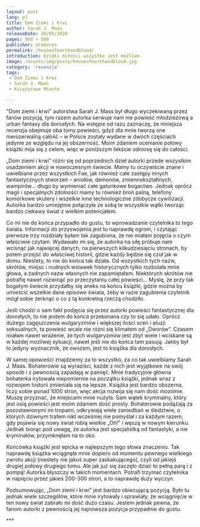```yaml
---
layout: post
lang: pl
title: Dom Ziemi i Krwi
author: Sarah J. Maas
releaseDate: 20/05/2020
pages: 560 + 560
publisher: Uroboros
permalink: /houseofearthandblood/
introduction: Dzięki miłości wszystko jest możliwe.
image: /assets/img/posty/houseofearthandblood.jpg
category: 'recenzja'
tags:
 - Dom Ziemi i Krwi
 - Sarah J. Maas
 - Księżycowe Miasto

---
```

  "Dom ziemi i krwi" autorstwa Sarah J. Mass był długo wyczekiwaną przez fanów pozycją, tym razem autorka serwuje nam nie powieść młodzieżową a urban fantasy dla dorosłych. Na wstępie od razu zaznaczę, że niniejsza recenzja obejmuje oba tomy powieści, gdyż dla mnie tworzą one nierozerwalną całość – w Polsce zostały wydane w dwóch częściach jedynie ze względu na jej obszerność. Moim zdaniem ocenianie połowy książki mija się z celem, więc w poniższym tekście odniosę się do całości.

  „Dom ziemi i krwi” różni się od poprzednich dzieł autorki przede wszystkim osadzeniem akcji w nowoczesnym świecie. Mamy tu oczywiście znane i uwielbiane przez wszystkich Fae, jak również całe zastępy innych fantastycznych stworzeń – aniołów, demonów, zmiennokształtnych, wampirów… długo by wymieniać całe gatunkowe bogactwo. Jednak oprócz magii i specjalnych zdolności mamy tu również broń palną, telefony komórkowe skutery i wszelkie inne technologiczne zdobycze cywilizacji. Autorka bardzo umiejętnie połączyła ze sobą te wszystkie wątki tworząc bardzo ciekawy świat z wielkim potencjałem.

  Co mi nie do końca przypadło do gustu, to wprowadzanie czytelnika to tego świata. Informacji do przyswojenia jest tu naprawdę ogrom, i czytając pierwsze trzy rozdziały byłam tak zagubiona, że nie miałam pojęcia o czym właściwie czytam. Wydawało mi się, że autorka na siłę próbuje nam wcisnąć jak najwięcej danych, na pierwszych kilkudziesięciu stronach, by potem przejść do właściwej historii, gdzie każdy będzie się czuł jak w domu. Niestety, to nie do końca tak działa. Od wszystkich tych nazw, skrótów, miejsc i nudnych wstawek historycznych tylko rozbolała mnie głowa, a żadnych nazw własnych nie zapamiętałam. Niektórych skrótów nie potrafię nawet rozwinąć po przeczytaniu całej powieści… Myślę, że przy tak bogatym świecie przydałby się aneks na końcu książki, gdzie można by umieścić wszelkie dane opisowe świata, żeby w razie zagubienia czytelnik mógł sobie zerknąć o co z tą konkretną rzeczą chodziło.

  Jeśli chodzi o sam fakt podjęcia się przez autorki powieści fantastycznej dla dorosłych, to nie jestem do końca przekonana czy to się udało. Oprócz dużego zagęszczenia wulgaryzmów i większej ilości scen i aluzji seksualnych, ta powieść wcale nie różni się klimatem od „Dworów”. Czasem miałam nawet wrażenie, że tych wulgaryzmów jest zbyt wiele i wciskane są w każdej możliwej sytuacji, nawet jeśli nie do końca tam pasują. Jakby był to jedyny wyznacznik, że owszem, jest to książka dla dorosłych.

  W samej opowieści znajdziemy za to wszystko, za co tak uwielbiamy Sarah J. Maas. Bohaterowie są wyraziści, każde z nich jest wyjątkowe na swój sposób i z pewnością zapadają w pamięć. Mnie tradycyjnie główna bohaterka irytowała niepomiernie na początku książki, jednak wraz z rozwojem historii zmieniała się na lepsze. Książka jest bardzo obszerna, liczy sobie ponad 1000 stron, więc akcja rozwija się nam dość mozolnie. Muszę przyznać, że miejscami mnie nużyła. Sam wątek kryminalny, który jest osią powieści jest moim zdaniem dość prosty. Bohaterowie podążają za pozostawionymi im tropami, odkrywają wiele zaniedbań w śledztwie, o których dziwnym trafem nikt wcześniej nie pomyślał i za każdym razem, gdy pojawia się nowy świat robią wielkie „Oh!” i węszą w nowym kierunku. Jednak biorąc pod uwagę, że autorka jest specjalistką od fantastyki, a nie kryminałów, przymknęłam na to oko.

  Końcówka książki jest epicka w najlepszym tego słowa znaczeniu. Tak naprawdę książka wciągnęła mnie dopiero od momentu pewnego wielkiego zwrotu akcji (niestety nie jakoś super zaskakującego), czyli od jakiejś drugiej połowy drugiego tomu. Ale jak już się zaczęło dziać to pełną parą i z pompą! Autorka błyszczy w takich momentach. Potrafi trzymać czytelnika w napięciu przez jakieś 200-300 stron, a to naprawdę duży wyczyn.

  Podsumowując, „Dom ziemi i krwi” jest bardzo obiecującą pozycją. Było tu jednak wiele szczegółów, które mnie irytowały i sprawiały, że wciągnięcie w ten nowy świat zabrało mi dość dużo czasu. Jestem jednak pewna, że fanom autorki z pewnością jej najnowsza pozycja przypadnie do gustu.

  \*\*\*
